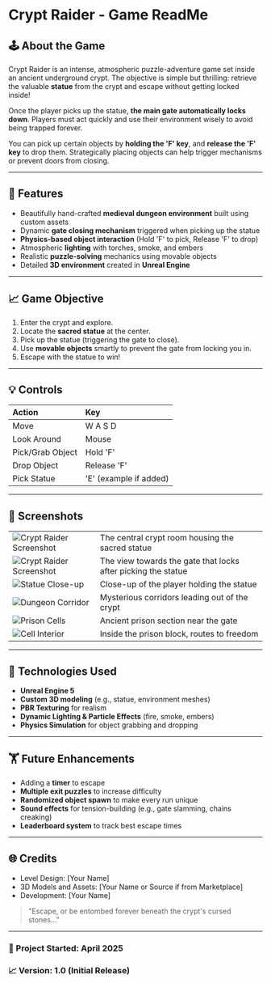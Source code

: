 # Crypt Raider - Game ReadMe

## 🕹️ About the Game
Crypt Raider is an intense, atmospheric puzzle-adventure game set inside an ancient underground crypt. The objective is simple but thrilling: retrieve the valuable **statue** from the crypt and escape without getting locked inside!

Once the player picks up the statue, **the main gate automatically locks down**. Players must act quickly and use their environment wisely to avoid being trapped forever.

You can pick up certain objects by **holding the 'F' key**, and **release the 'F' key** to drop them. Strategically placing objects can help trigger mechanisms or prevent doors from closing.

---

## 🔮 Features
- Beautifully hand-crafted **medieval dungeon environment** built using custom assets
- Dynamic **gate closing mechanism** triggered when picking up the statue
- **Physics-based object interaction** (Hold 'F' to pick, Release 'F' to drop)
- Atmospheric **lighting** with torches, smoke, and embers
- Realistic **puzzle-solving** mechanics using movable objects
- Detailed **3D environment** created in **Unreal Engine**

---

## 📈 Game Objective
1. Enter the crypt and explore.
2. Locate the **sacred statue** at the center.
3. Pick up the statue (triggering the gate to close).
4. Use **movable objects** smartly to prevent the gate from locking you in.
5. Escape with the statue to win!

---

## 💡 Controls
| Action | Key |
|:------|:---|
| Move | W A S D |
| Look Around | Mouse |
| Pick/Grab Object | Hold 'F' |
| Drop Object | Release 'F' |
| Pick Statue | 'E' (example if added) |

---

## 🎨 Screenshots

| | |
|:--|:--|
| ![Crypt Raider Screenshot](https://drive.google.com/uc?id=1UKiyWmmRZWw3CjALSuGPDMMSHNtzpTJ3)| The central crypt room housing the sacred statue |
| ![Crypt Raider Screenshot](https://drive.google.com/uc?id=1UKiyWmmRZWw3CjALSuGPDMMSHNtzpTJ3) | The view towards the gate that locks after picking the statue |
| ![Statue Close-up](https://drive.google.com/file/d/1EPeDfreEV39LgCP_b26TVmBr8J_rEjyX)| Close-up of the player holding the statue |
| ![Dungeon Corridor](https://drive.google.com/file/d/1YiBq2UX07Pdi18L-1eohmwL9-97dzd1g) | Mysterious corridors leading out of the crypt |
| ![Prison Cells](https://drive.google.com/file/d/1N3pzttg_NuKAW-9UKZmXwd_FwYFpmz_x)| Ancient prison section near the gate |
| ![Cell Interior](https://drive.google.com/file/d/1AxAnkIh9hATuom3-l7189vzGQKiF6F6s)| Inside the prison block, routes to freedom |

---

## 📂 Technologies Used
- **Unreal Engine 5**
- **Custom 3D modeling** (e.g., statue, environment meshes)
- **PBR Texturing** for realism
- **Dynamic Lighting & Particle Effects** (fire, smoke, embers)
- **Physics Simulation** for object grabbing and dropping

---

## 🏋️ Future Enhancements
- Adding a **timer** to escape
- **Multiple exit puzzles** to increase difficulty
- **Randomized object spawn** to make every run unique
- **Sound effects** for tension-building (e.g., gate slamming, chains creaking)
- **Leaderboard system** to track best escape times

---

## 🌐 Credits
- Level Design: [Your Name]
- 3D Models and Assets: [Your Name or Source if from Marketplace]
- Development: [Your Name]


> "Escape, or be entombed forever beneath the crypt's cursed stones..."

---

### 📅 Project Started: April 2025

### 📈 Version: 1.0 (Initial Release)

